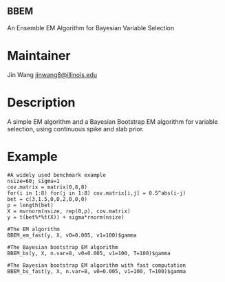## BBEM
An Ensemble EM Algorithm for Bayesian Variable Selection

# Maintainer
Jin Wang <jinwang8@illinois.edu>

# Description
A simple EM algorithm and a Bayesian Bootstrap EM algorithm for variable selection, using continuous spike and slab prior.

# Example
```{r} 
#A widely used benchmark example
nsize=60; sigma=1
cov.matrix = matrix(0,8,8)
for(i in 1:8) for(j in 1:8) cov.matrix[i,j] = 0.5^abs(i-j)
bet = c(3,1.5,0,0,2,0,0,0)
p = length(bet)
X = mvrnorm(nsize, rep(0,p), cov.matrix)
y = t(bet%*%t(X)) + sigma*rnorm(nsize)

#The EM algorithm
BBEM_em_fast(y, X, v0=0.005, v1=100)$gamma

#The Bayesian bootstrap EM algorithm
BBEM_bs(y, X, n.var=8, v0=0.005, v1=100, T=100)$gamma

#The Bayesian bootstrap EM algorithm with fast computation
BBEM_bs_fast(y, X, n.var=8, v0=0.005, v1=100, T=100)$gamma
```
